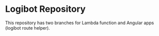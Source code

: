 # Logibot Repository #

This repository has two branches for Lambda function and Angular apps (logibot route helper).

